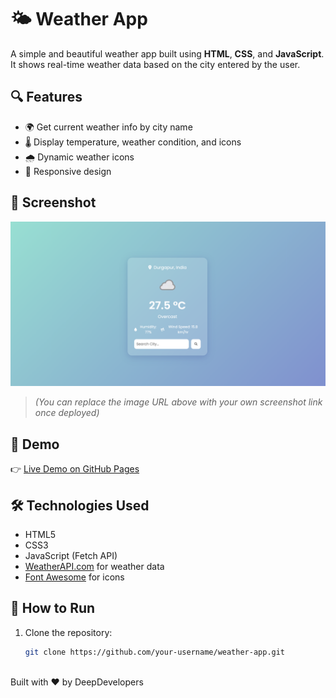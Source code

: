 # 🌤️ Weather App

A simple and beautiful weather app built using **HTML**, **CSS**, and **JavaScript**.  
It shows real-time weather data based on the city entered by the user.

## 🔍 Features

- 🌍 Get current weather info by city name
- 🌡️ Display temperature, weather condition, and icons
- 🌧️ Dynamic weather icons
- 📱 Responsive design

## 📸 Screenshot

![Weather App Screenshot](images/preview.png)

> *(You can replace the image URL above with your own screenshot link once deployed)*

## 🚀 Demo

👉 [Live Demo on GitHub Pages](https://your-username.github.io/weather-app/)

## 🛠️ Technologies Used

- HTML5
- CSS3
- JavaScript (Fetch API)
- [WeatherAPI.com](https://www.weatherapi.com/) for weather data
- [Font Awesome](https://fontawesome.com/) for icons

## 🧪 How to Run

1. Clone the repository:
   ```bash
   git clone https://github.com/your-username/weather-app.git



Built with ❤️ by DeepDevelopers
